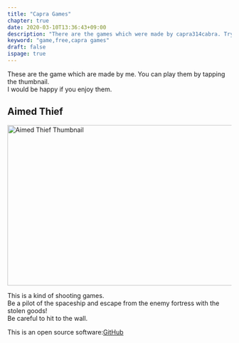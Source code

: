 ```yaml
---
title: "Capra Games"
chapter: true
date: 2020-03-10T13:36:43+09:00
description: "There are the games which were made by capra314cabra. Try it!"
keyword: "game,free,capra games"
draft: false
ispage: true
---
```


These are the game which are made by me. You can play them by tapping the thumbnail.  
I would be happy if you enjoy them.

## Aimed Thief

<a href="https://capra314cabra.github.io/games/aimed-thief">
    <img src="https://capra314cabra.github.io/images/games/aimed-thief-thumb.png" alt="Aimed Thief Thumbnail" class="center" width="640" height="360" />
</a>

This is a kind of shooting games.  
Be a pilot of the spaceship and escape from the enemy fortress with the stolen goods!  
Be careful to hit to the wall.

This is an open source software:[GitHub](https://github.com/capra314cabra/AimedThief)
